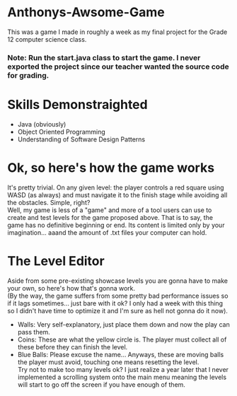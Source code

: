# Anthonys-Awsome-Game
This was a game I made in roughly a week as my final project for the Grade 12 computer science class.
### Note: Run the start.java class to start the game. I never exported the project since our teacher wanted the source code for grading. 

# Skills Demonstraighted 
- Java (obviously)
- Object Oriented Programming
- Understanding of Software Design Patterns

# Ok, so here's how the game works
It's pretty trivial. On any given level: the player controls a red square using WASD (as always) and must navigate it to the finish stage while avoiding all the obstacles. Simple, right? <br />
Well, my game is less of a "game" and more of a tool users can use to create and test levels for the game proposed above. That is to say, the game has no definitive beginning or end. Its content is limited only by your imagination... aaand the amount of .txt files your computer can hold.

# The Level Editor
Aside from some pre-existing showcase levels you are gonna have to make your own, so here's how that's gonna work. <br />(By the way, the game suffers from some pretty bad performance issues so if it lags sometimes... just bare with it ok? I only had a week with this thing so I didn't have time to optimize it and I'm sure as hell not gonna do it now). <br />
- Walls: Very self-explanatory, just place them down and now the play can pass them.
- Coins: These are what the yellow circle is. The player must collect all of these before they can finish the level.
- Blue Balls: Please excuse the name... Anyways, these are moving balls the player must avoid, touching one means resetting the level. <br />
Try not to make too many levels ok? I just realize a year later that I never implemented a scrolling system onto the main menu meaning the levels will start to go off the screen if you have enough of them.


